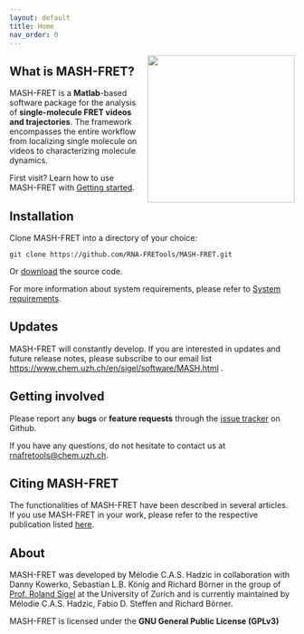 ```yaml
---
layout: default
title: Home
nav_order: 0
---
```


<img src="assets/images/logos/logo-MASH_400px.png" width="260" style="float:right; margin-left: 15px;"/>

## What is MASH-FRET?
MASH-FRET is a **Matlab**-based software package for the analysis of **single-molecule FRET videos and trajectories**.
The framework encompasses the entire workflow from localizing single molecule on videos to characterizing molecule dynamics.

First visit? Learn how to use MASH-FRET with
[Getting started](Getting_started.html).


## Installation

Clone MASH-FRET into a directory of your choice:
```
git clone https://github.com/RNA-FRETools/MASH-FRET.git
```

Or 
[download](https://github.com/RNA-FRETools/MASH-FRET/archive/master.zip) the source code.

For more information about system requirements, please refer to
[System requirements](System_requirements.html).

## Updates

MASH-FRET will constantly develop. If you are interested in updates and future release notes, please subscribe to our email list https://www.chem.uzh.ch/en/sigel/software/MASH.html .

## Getting involved

Please report any **bugs** or **feature requests** through the
[issue tracker](https://github.com/RNA-FRETools/MASH-FRET/issues) on Github.

If you have any questions, do not hesitate to contact us at
[rnafretools@chem.uzh.ch](mailto:rnafretools@chem.uzh.ch).


## Citing MASH-FRET

The functionalities of MASH-FRET have been described in several articles. If you use MASH-FRET in your work, please refer to the respective publication listed
[here](citations.html).


## About

MASH-FRET was developed by Mélodie C.A.S. Hadzic in collaboration with Danny Kowerko, Sebastian L.B. König and Richard Börner in the group of [Prof. Roland Sigel](https://www.chem.uzh.ch/en/sigel/news.html) at the University of Zurich and is currently maintained by Mélodie C.A.S. Hadzic, Fabio D. Steffen and Richard Börner.

MASH-FRET is licensed under the **GNU General Public License (GPLv3)**
